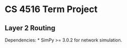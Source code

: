 CS 4516 Term Project
====================
Layer 2 Routing
---------------

Dependencies:
	* SimPy >= 3.0.2 for network simulation.
